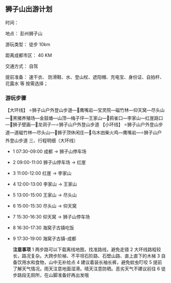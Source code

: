 ## 狮子山出游计划

时间：

地点： 彭州狮子山

游玩类型： 徒步 10km

距离成都市区： 40 KM

交通方式： 自驾

提前准备： 速干衣、 防滑鞋、水、登山杖、遮阳帽、充电宝、身份证、自拍杆、花露水 等 按需选择；



### 游玩步骤

【大环线】
⭐狮子山户外登山步道—🦅鹰嘴岩—宝灵院—磁竹林—仰天窝—尽头山—🐷黑猪养殖场—金鼓塘—山顶—梅子坪—王家山—🦆鸦雀口—李家山—红崖路口—🦁狮子壁画—🐉龙洞子—⭐狮子山户外登山步道
【小环线】
⭐狮子山户外登山步道—道磁竹林—尽头山—🦁狮子顶休闲庄—🐓乌木凼柴火鸡—鹰嘴岩—⭐狮子山户外登山步道
三、行程明细（大环线）

- 1    07:30-09:00 成都 -> 狮子山停车场

- 2    09:00-11:00 狮子山停车场 -> 红崖

- 3    11:00-12:00 红崖 -> 李家山

- 4    12:00-13:00 李家山 -> 王家山

- 5    13:00-15:00 王家山 -> 尽头山

- 6    15:00-15:30 尽头山 -> 仰天窝

- 7    15:30-16:30 仰天窝 -> 狮子山停车场

- 8    16:30-17:30 海窝子古镇吃饭

- 9    17:30-19:00 海窝子古镇-成都

  **注意事项**
  1    两步路可以下载离线地图，找准路线，避免走错
  2    大环线路程较长，路况复杂。大跨步阶梯、不平坦石阶路、石壁山路、直上直下的木梯
  3    自备饮用水和食物，山中无补给点
  4    建议着装长袖长裤，避免蚊虫叮咬
  5    提前了解天气情况。雨天注意地面湿滑。晴天注意防晒。恶劣天气不建议前往
  6    徒步路段无厕所，在山脚准备好再出发哦



